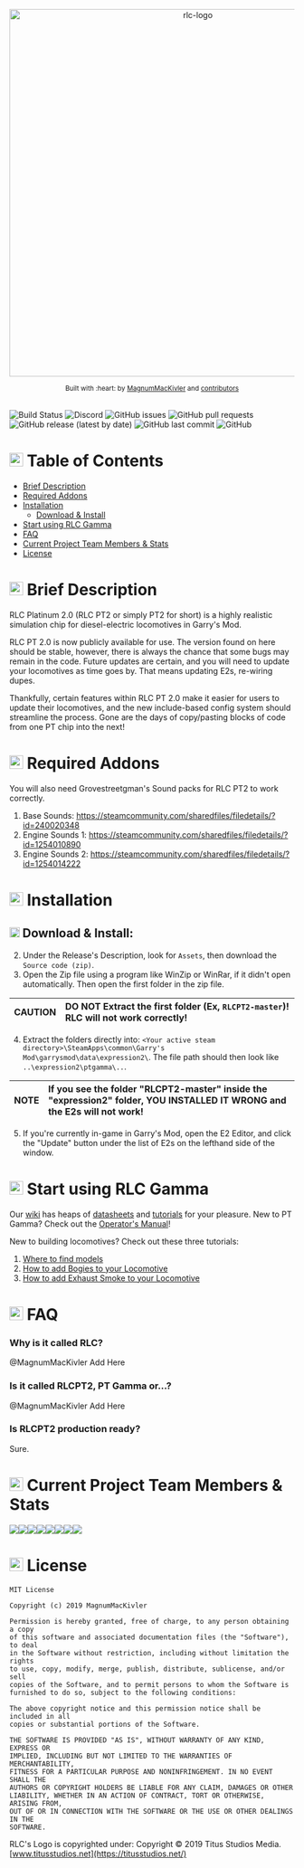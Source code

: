 <p align="center">
  <a href="https://titusstudios.net/">
    <img
      alt="rlc-logo"
      title="RLC Logo | www.titusstudios.net/"
      src="https://titusstudios.net/data/static/images/rlc-gamma-logo/rlc-logo-main-nograd.png"
      width="650"
    />
  </a>
</p>

<div align="center">
  <sub>Built with :heart: by
  <a href="https://github.com/MagnumMacKivler">MagnumMacKivler</a> and
  <a href="https://github.com/MagnumMacKivler/RLCPT2/graphs/contributors">
    contributors
  </a>
</div>

<br>

![Build Status](https://img.shields.io/badge/build-passing-brightgreen) ![Discord](https://img.shields.io/discord/574783886580514816) ![GitHub issues](https://img.shields.io/github/issues/MagnumMacKivler/RLCPT2) ![GitHub pull requests](https://img.shields.io/github/issues-pr/MagnumMacKivler/RLCPT2) ![GitHub release (latest by date)](https://img.shields.io/github/v/release/MagnumMacKivler/RLCPT2) ![GitHub last commit](https://img.shields.io/github/last-commit/MagnumMacKivler/RLCPT2) ![GitHub](https://img.shields.io/github/license/MagnumMacKivler/RLCPT2)


# <img src="https://titusstudios.net/data/static/scss/fonts/octicons/svg/list-unordered.svg" height="24px" /> Table of Contents
- [Brief Description](#-brief-description)
- [Required Addons](#-required-addons)
- [Installation](#-installation)
  - [Download & Install](#-download--install)
- [Start using RLC Gamma](#-start-using-rlc-gamma)
- [FAQ](#-faq)
- [Current Project Team Members & Stats](#-current-project-team-members--stats)
- [License](#-license)

# <img src="https://titusstudios.net/data/static/scss/fonts/octicons/svg/book.svg" height="24px" /> Brief Description

RLC Platinum 2.0 (RLC PT2 or simply PT2 for short) is a highly realistic simulation chip for diesel-electric locomotives in Garry's Mod.

RLC PT 2.0 is now publicly available for use. The version found on here should be stable, however, there is always the chance that some bugs may remain in the code. Future updates are certain, and you will need to update your locomotives as time goes by. That means updating E2s, re-wiring dupes.

Thankfully, certain features within RLC PT 2.0 make it easier for users to update their locomotives, and the new include-based config system should streamline the process. Gone are the days of copy/pasting blocks of code from one PT chip into the next!

# <img src="https://titusstudios.net/data/static/scss/fonts/octicons/svg/checklist.svg" height="24px" /> Required Addons

You will also need Grovestreetgman's Sound packs for RLC PT2 to work correctly.
1. Base Sounds: https://steamcommunity.com/sharedfiles/filedetails/?id=240020348
2. Engine Sounds 1: https://steamcommunity.com/sharedfiles/filedetails/?id=1254010890
3. Engine Sounds 2: https://steamcommunity.com/sharedfiles/filedetails/?id=1254014222

# <img src="https://titusstudios.net/data/static/scss/fonts/octicons/svg/package.svg" height="24px" /> Installation

## <img src="https://titusstudios.net/data/static/scss/fonts/octicons/svg/repo-pull.svg" height="18px" /> Download & Install:
2. Under the Release's Description, look for `Assets`, then download the `Source code (zip)`.
3. Open the Zip file using a program like WinZip or WinRar, if it didn't open automatically. Then open the first folder in the zip file. 

| CAUTION | DO NOT Extract the first folder (Ex, `RLCPT2-master`)! RLC will not work correctly!  |
| :--- | :--- |

4. Extract the folders directly into: `<Your active steam directory>\SteamApps\common\Garry's Mod\garrysmod\data\expression2\`.
The file path should then look like `..\expression2\ptgamma\..`.

| NOTE | If you see the folder "RLCPT2-master" inside the "expression2" folder, YOU INSTALLED IT WRONG and the E2s will not work!  |
| :--- | :--- |
5. If you're currently in-game in Garry's Mod, open the E2 Editor, and click the "Update" button under the list of E2s on the lefthand side of the window.

# <img src="https://titusstudios.net/data/static/scss/fonts/octicons/svg/terminal.svg" height="24px" /> Start using RLC Gamma
Our [wiki](https://github.com/MagnumMacKivler/RLCPT2/wiki) has heaps of [datasheets](https://github.com/MagnumMacKivler/RLCPT2/wiki/Locomotive-Data-Sheets) and [tutorials](https://github.com/MagnumMacKivler/RLCPT2/wiki/Configuring-Locomotives-in-RLC-PT2) for your pleasure. New to PT Gamma? Check out the [Operator's Manual](https://github.com/MagnumMacKivler/RLCPT2/blob/dev/ptgamma/RLC_PT2_Operator_Manual.txt)!

New to building locomotives? Check out these three tutorials:
1. [Where to find models](https://github.com/MagnumMacKivler/RLCPT2/wiki/Where-to-find-models)
2. [How to add Bogies to your Locomotive](https://github.com/MagnumMacKivler/RLCPT2/wiki/How-to-add-Bogies-to-your-Locomotive)
3. [How to add Exhaust Smoke to your Locomotive](https://github.com/MagnumMacKivler/RLCPT2/wiki/How-to-add-Exhaust-Smoke-to-your-Locomotive)

# <img src="https://titusstudios.net/data/static/scss/fonts/octicons/svg/comment-discussion.svg" height="24px" /> FAQ
### Why is it called RLC?
@MagnumMacKivler Add Here

### Is it called RLCPT2, PT Gamma or...?
@MagnumMacKivler Add Here

### Is RLCPT2 production ready?
Sure.

# <img src="https://titusstudios.net/data/static/scss/fonts/octicons/svg/organization.svg" height="24px" /> Current Project Team Members & Stats
[![](https://sourcerer.io/fame/TitusStudiosMediaGroup/MagnumMacKivler/RLCPT2/images/0)](https://sourcerer.io/fame/TitusStudiosMediaGroup/MagnumMacKivler/RLCPT2/links/0)[![](https://sourcerer.io/fame/TitusStudiosMediaGroup/MagnumMacKivler/RLCPT2/images/1)](https://sourcerer.io/fame/TitusStudiosMediaGroup/MagnumMacKivler/RLCPT2/links/1)[![](https://sourcerer.io/fame/TitusStudiosMediaGroup/MagnumMacKivler/RLCPT2/images/2)](https://sourcerer.io/fame/TitusStudiosMediaGroup/MagnumMacKivler/RLCPT2/links/2)[![](https://sourcerer.io/fame/TitusStudiosMediaGroup/MagnumMacKivler/RLCPT2/images/3)](https://sourcerer.io/fame/TitusStudiosMediaGroup/MagnumMacKivler/RLCPT2/links/3)[![](https://sourcerer.io/fame/TitusStudiosMediaGroup/MagnumMacKivler/RLCPT2/images/4)](https://sourcerer.io/fame/TitusStudiosMediaGroup/MagnumMacKivler/RLCPT2/links/4)[![](https://sourcerer.io/fame/TitusStudiosMediaGroup/MagnumMacKivler/RLCPT2/images/5)](https://sourcerer.io/fame/TitusStudiosMediaGroup/MagnumMacKivler/RLCPT2/links/5)[![](https://sourcerer.io/fame/TitusStudiosMediaGroup/MagnumMacKivler/RLCPT2/images/6)](https://sourcerer.io/fame/TitusStudiosMediaGroup/MagnumMacKivler/RLCPT2/links/6)[![](https://sourcerer.io/fame/TitusStudiosMediaGroup/MagnumMacKivler/RLCPT2/images/7)](https://sourcerer.io/fame/TitusStudiosMediaGroup/MagnumMacKivler/RLCPT2/links/7)

# <img src="https://titusstudios.net/data/static/scss/fonts/octicons/svg/law.svg" height="24px" /> License
```
MIT License

Copyright (c) 2019 MagnumMacKivler

Permission is hereby granted, free of charge, to any person obtaining a copy
of this software and associated documentation files (the "Software"), to deal
in the Software without restriction, including without limitation the rights
to use, copy, modify, merge, publish, distribute, sublicense, and/or sell
copies of the Software, and to permit persons to whom the Software is
furnished to do so, subject to the following conditions:

The above copyright notice and this permission notice shall be included in all
copies or substantial portions of the Software.

THE SOFTWARE IS PROVIDED "AS IS", WITHOUT WARRANTY OF ANY KIND, EXPRESS OR
IMPLIED, INCLUDING BUT NOT LIMITED TO THE WARRANTIES OF MERCHANTABILITY,
FITNESS FOR A PARTICULAR PURPOSE AND NONINFRINGEMENT. IN NO EVENT SHALL THE
AUTHORS OR COPYRIGHT HOLDERS BE LIABLE FOR ANY CLAIM, DAMAGES OR OTHER
LIABILITY, WHETHER IN AN ACTION OF CONTRACT, TORT OR OTHERWISE, ARISING FROM,
OUT OF OR IN CONNECTION WITH THE SOFTWARE OR THE USE OR OTHER DEALINGS IN THE
SOFTWARE.
```

RLC's Logo is copyrighted under: Copyright © 2019 Titus Studios Media. [www.titusstudios.net](https://titusstudios.net/)
